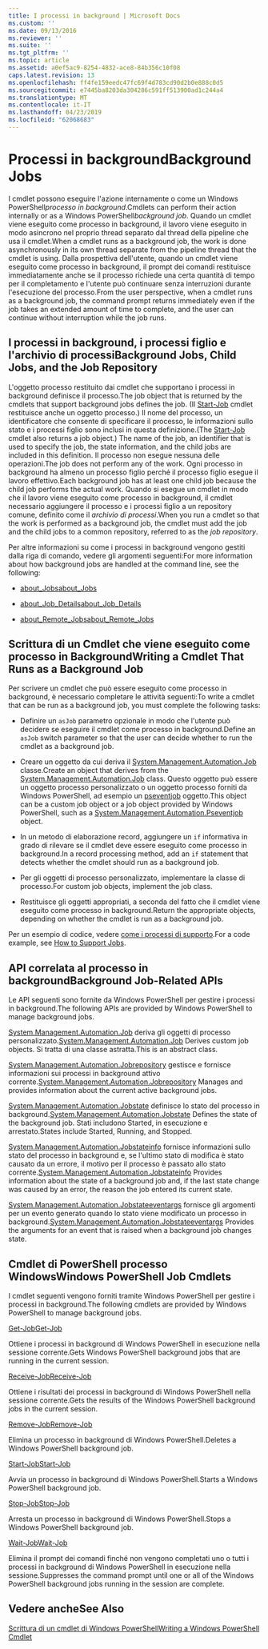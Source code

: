 ```yaml
---
title: I processi in background | Microsoft Docs
ms.custom: ''
ms.date: 09/13/2016
ms.reviewer: ''
ms.suite: ''
ms.tgt_pltfrm: ''
ms.topic: article
ms.assetid: a0ef5ac9-8254-4832-ace8-84b356c10f08
caps.latest.revision: 13
ms.openlocfilehash: ff4fe159eedc47fc69f4d783cd90d2b0e888c0d5
ms.sourcegitcommit: e7445ba8203da304286c591ff513900ad1c244a4
ms.translationtype: MT
ms.contentlocale: it-IT
ms.lasthandoff: 04/23/2019
ms.locfileid: "62068683"
---
```

# <a name="background-jobs"></a><span data-ttu-id="fa2f4-102">Processi in background</span><span class="sxs-lookup"><span data-stu-id="fa2f4-102">Background Jobs</span></span>

<span data-ttu-id="fa2f4-103">I cmdlet possono eseguire l'azione internamente o come un Windows PowerShell*processo in background*.</span><span class="sxs-lookup"><span data-stu-id="fa2f4-103">Cmdlets can perform their action internally or as a Windows PowerShell*background job*.</span></span> <span data-ttu-id="fa2f4-104">Quando un cmdlet viene eseguito come processo in background, il lavoro viene eseguito in modo asincrono nel proprio thread separato dal thread della pipeline che usa il cmdlet.</span><span class="sxs-lookup"><span data-stu-id="fa2f4-104">When a cmdlet runs as a background job, the work is done asynchronously in its own thread separate from the pipeline thread that the cmdlet is using.</span></span> <span data-ttu-id="fa2f4-105">Dalla prospettiva dell'utente, quando un cmdlet viene eseguito come processo in background, il prompt dei comandi restituisce immediatamente anche se il processo richiede una certa quantità di tempo per il completamento e l'utente può continuare senza interruzioni durante l'esecuzione del processo.</span><span class="sxs-lookup"><span data-stu-id="fa2f4-105">From the user perspective, when a cmdlet runs as a background job, the command prompt returns immediately even if the job takes an extended amount of time to complete, and the user can continue without interruption while the job runs.</span></span>

## <a name="background-jobs-child-jobs-and-the-job-repository"></a><span data-ttu-id="fa2f4-106">I processi in background, i processi figlio e l'archivio di processi</span><span class="sxs-lookup"><span data-stu-id="fa2f4-106">Background Jobs, Child Jobs, and the Job Repository</span></span>

<span data-ttu-id="fa2f4-107">L'oggetto processo restituito dai cmdlet che supportano i processi in background definisce il processo.</span><span class="sxs-lookup"><span data-stu-id="fa2f4-107">The job object that is returned by the cmdlets that support background jobs defines the job.</span></span> <span data-ttu-id="fa2f4-108">(Il [Start-Job](/powershell/module/Microsoft.PowerShell.Core/Start-Job) cmdlet restituisce anche un oggetto processo.) Il nome del processo, un identificatore che consente di specificare il processo, le informazioni sullo stato e i processi figlio sono inclusi in questa definizione.</span><span class="sxs-lookup"><span data-stu-id="fa2f4-108">(The [Start-Job](/powershell/module/Microsoft.PowerShell.Core/Start-Job) cmdlet also returns a job object.) The name of the job, an identifier that is used to specify the job, the state information, and the child jobs are included in this definition.</span></span> <span data-ttu-id="fa2f4-109">Il processo non esegue nessuna delle operazioni.</span><span class="sxs-lookup"><span data-stu-id="fa2f4-109">The job does not perform any of the work.</span></span> <span data-ttu-id="fa2f4-110">Ogni processo in background ha almeno un processo figlio perché il processo figlio esegue il lavoro effettivo.</span><span class="sxs-lookup"><span data-stu-id="fa2f4-110">Each background job has at least one child job because the child job performs the actual work.</span></span> <span data-ttu-id="fa2f4-111">Quando si esegue un cmdlet in modo che il lavoro viene eseguito come processo in background, il cmdlet necessario aggiungere il processo e i processi figlio a un repository comune, definito come il *archivio di processi*.</span><span class="sxs-lookup"><span data-stu-id="fa2f4-111">When you run a cmdlet so that the work is performed as a background job, the cmdlet must add the job and the child jobs to a common repository, referred to as the *job repository*.</span></span>

<span data-ttu-id="fa2f4-112">Per altre informazioni su come i processi in background vengono gestiti dalla riga di comando, vedere gli argomenti seguenti:</span><span class="sxs-lookup"><span data-stu-id="fa2f4-112">For more information about how background jobs are handled at the command line, see the following:</span></span>

- [<span data-ttu-id="fa2f4-113">about_Jobs</span><span class="sxs-lookup"><span data-stu-id="fa2f4-113">about_Jobs</span></span>](/powershell/module/microsoft.powershell.core/about/about_jobs)

- [<span data-ttu-id="fa2f4-114">about_Job_Details</span><span class="sxs-lookup"><span data-stu-id="fa2f4-114">about_Job_Details</span></span>](/powershell/module/microsoft.powershell.core/about/about_job_details)

- [<span data-ttu-id="fa2f4-115">about_Remote_Jobs</span><span class="sxs-lookup"><span data-stu-id="fa2f4-115">about_Remote_Jobs</span></span>](/powershell/module/microsoft.powershell.core/about/about_remote_jobs)

## <a name="writing-a-cmdlet-that-runs-as-a-background-job"></a><span data-ttu-id="fa2f4-116">Scrittura di un Cmdlet che viene eseguito come processo in Background</span><span class="sxs-lookup"><span data-stu-id="fa2f4-116">Writing a Cmdlet That Runs as a Background Job</span></span>

<span data-ttu-id="fa2f4-117">Per scrivere un cmdlet che può essere eseguito come processo in background, è necessario completare le attività seguenti:</span><span class="sxs-lookup"><span data-stu-id="fa2f4-117">To write a cmdlet that can be run as a background job, you must complete the following tasks:</span></span>

- <span data-ttu-id="fa2f4-118">Definire un `asJob` parametro opzionale in modo che l'utente può decidere se eseguire il cmdlet come processo in background.</span><span class="sxs-lookup"><span data-stu-id="fa2f4-118">Define an `asJob` switch parameter so that the user can decide whether to run the cmdlet as a background job.</span></span>

- <span data-ttu-id="fa2f4-119">Creare un oggetto da cui deriva il [System.Management.Automation.Job](/dotnet/api/System.Management.Automation.Job) classe.</span><span class="sxs-lookup"><span data-stu-id="fa2f4-119">Create an object that derives from the [System.Management.Automation.Job](/dotnet/api/System.Management.Automation.Job) class.</span></span> <span data-ttu-id="fa2f4-120">Questo oggetto può essere un oggetto processo personalizzato o un oggetto processo forniti da Windows PowerShell, ad esempio un [pseventjob](/dotnet/api/System.Management.Automation.PSEventJob) oggetto.</span><span class="sxs-lookup"><span data-stu-id="fa2f4-120">This object can be a custom job object or a job object provided by Windows PowerShell, such as a [System.Management.Automation.Pseventjob](/dotnet/api/System.Management.Automation.PSEventJob) object.</span></span>

- <span data-ttu-id="fa2f4-121">In un metodo di elaborazione record, aggiungere un `if` informativa in grado di rilevare se il cmdlet deve essere eseguito come processo in background.</span><span class="sxs-lookup"><span data-stu-id="fa2f4-121">In a record processing method, add an `if` statement that detects whether the cmdlet should run as a background job.</span></span>

- <span data-ttu-id="fa2f4-122">Per gli oggetti di processo personalizzato, implementare la classe di processo.</span><span class="sxs-lookup"><span data-stu-id="fa2f4-122">For custom job objects, implement the job class.</span></span>

- <span data-ttu-id="fa2f4-123">Restituisce gli oggetti appropriati, a seconda del fatto che il cmdlet viene eseguito come processo in background.</span><span class="sxs-lookup"><span data-stu-id="fa2f4-123">Return the appropriate objects, depending on whether the cmdlet is run as a background job.</span></span>

<span data-ttu-id="fa2f4-124">Per un esempio di codice, vedere [come i processi di supporto](./how-to-support-jobs.md).</span><span class="sxs-lookup"><span data-stu-id="fa2f4-124">For a code example, see [How to Support Jobs](./how-to-support-jobs.md).</span></span>

## <a name="background-job-related-apis"></a><span data-ttu-id="fa2f4-125">API correlata al processo in background</span><span class="sxs-lookup"><span data-stu-id="fa2f4-125">Background Job-Related APIs</span></span>

<span data-ttu-id="fa2f4-126">Le API seguenti sono fornite da Windows PowerShell per gestire i processi in background.</span><span class="sxs-lookup"><span data-stu-id="fa2f4-126">The following APIs are provided by Windows PowerShell to manage background jobs.</span></span>

<span data-ttu-id="fa2f4-127">[System.Management.Automation.Job](/dotnet/api/System.Management.Automation.Job) deriva gli oggetti di processo personalizzato.</span><span class="sxs-lookup"><span data-stu-id="fa2f4-127">[System.Management.Automation.Job](/dotnet/api/System.Management.Automation.Job) Derives custom job objects.</span></span> <span data-ttu-id="fa2f4-128">Si tratta di una classe astratta.</span><span class="sxs-lookup"><span data-stu-id="fa2f4-128">This is an abstract class.</span></span>

<span data-ttu-id="fa2f4-129">[System.Management.Automation.Jobrepository](/dotnet/api/System.Management.Automation.JobRepository) gestisce e fornisce informazioni sui processi in background attivo corrente.</span><span class="sxs-lookup"><span data-stu-id="fa2f4-129">[System.Management.Automation.Jobrepository](/dotnet/api/System.Management.Automation.JobRepository) Manages and provides information about the current active background jobs.</span></span>

<span data-ttu-id="fa2f4-130">[System.Management.Automation.Jobstate](/dotnet/api/System.Management.Automation.JobState) definisce lo stato del processo in background.</span><span class="sxs-lookup"><span data-stu-id="fa2f4-130">[System.Management.Automation.Jobstate](/dotnet/api/System.Management.Automation.JobState) Defines the state of the background job.</span></span> <span data-ttu-id="fa2f4-131">Stati includono Started, in esecuzione e arrestato.</span><span class="sxs-lookup"><span data-stu-id="fa2f4-131">States include Started, Running, and Stopped.</span></span>

<span data-ttu-id="fa2f4-132">[System.Management.Automation.Jobstateinfo](/dotnet/api/System.Management.Automation.JobStateInfo) fornisce informazioni sullo stato del processo in background e, se l'ultimo stato di modifica è stato causato da un errore, il motivo per il processo è passato allo stato corrente.</span><span class="sxs-lookup"><span data-stu-id="fa2f4-132">[System.Management.Automation.Jobstateinfo](/dotnet/api/System.Management.Automation.JobStateInfo) Provides information about the state of a background job and, if the last state change was caused by an error, the reason the job entered its current state.</span></span>

<span data-ttu-id="fa2f4-133">[System.Management.Automation.Jobstateeventargs](/dotnet/api/System.Management.Automation.JobStateEventArgs) fornisce gli argomenti per un evento generato quando lo stato viene modificato un processo in background.</span><span class="sxs-lookup"><span data-stu-id="fa2f4-133">[System.Management.Automation.Jobstateeventargs](/dotnet/api/System.Management.Automation.JobStateEventArgs) Provides the arguments for an event that is raised when a background job changes state.</span></span>

## <a name="windows-powershell-job-cmdlets"></a><span data-ttu-id="fa2f4-134">Cmdlet di PowerShell processo Windows</span><span class="sxs-lookup"><span data-stu-id="fa2f4-134">Windows PowerShell Job Cmdlets</span></span>

<span data-ttu-id="fa2f4-135">I cmdlet seguenti vengono forniti tramite Windows PowerShell per gestire i processi in background.</span><span class="sxs-lookup"><span data-stu-id="fa2f4-135">The following cmdlets are provided by Windows PowerShell to manage background jobs.</span></span>

[<span data-ttu-id="fa2f4-136">Get-Job</span><span class="sxs-lookup"><span data-stu-id="fa2f4-136">Get-Job</span></span>](/powershell/module/Microsoft.PowerShell.Core/Get-Job)

<span data-ttu-id="fa2f4-137">Ottiene i processi in background di Windows PowerShell in esecuzione nella sessione corrente.</span><span class="sxs-lookup"><span data-stu-id="fa2f4-137">Gets Windows PowerShell background jobs that are running in the current session.</span></span>

[<span data-ttu-id="fa2f4-138">Receive-Job</span><span class="sxs-lookup"><span data-stu-id="fa2f4-138">Receive-Job</span></span>](/powershell/module/Microsoft.PowerShell.Core/Receive-Job)

<span data-ttu-id="fa2f4-139">Ottiene i risultati dei processi in background di Windows PowerShell nella sessione corrente.</span><span class="sxs-lookup"><span data-stu-id="fa2f4-139">Gets the results of the Windows PowerShell background jobs in the current session.</span></span>

[<span data-ttu-id="fa2f4-140">Remove-Job</span><span class="sxs-lookup"><span data-stu-id="fa2f4-140">Remove-Job</span></span>](/powershell/module/Microsoft.PowerShell.Core/Remove-Job)

<span data-ttu-id="fa2f4-141">Elimina un processo in background di Windows PowerShell.</span><span class="sxs-lookup"><span data-stu-id="fa2f4-141">Deletes a Windows PowerShell background job.</span></span>

[<span data-ttu-id="fa2f4-142">Start-Job</span><span class="sxs-lookup"><span data-stu-id="fa2f4-142">Start-Job</span></span>](/powershell/module/Microsoft.PowerShell.Core/Start-Job)

<span data-ttu-id="fa2f4-143">Avvia un processo in background di Windows PowerShell.</span><span class="sxs-lookup"><span data-stu-id="fa2f4-143">Starts a Windows PowerShell background job.</span></span>

[<span data-ttu-id="fa2f4-144">Stop-Job</span><span class="sxs-lookup"><span data-stu-id="fa2f4-144">Stop-Job</span></span>](/powershell/module/Microsoft.PowerShell.Core/Stop-Job)

<span data-ttu-id="fa2f4-145">Arresta un processo in background di Windows PowerShell.</span><span class="sxs-lookup"><span data-stu-id="fa2f4-145">Stops a Windows PowerShell background job.</span></span>

[<span data-ttu-id="fa2f4-146">Wait-Job</span><span class="sxs-lookup"><span data-stu-id="fa2f4-146">Wait-Job</span></span>](/powershell/module/Microsoft.PowerShell.Core/Wait-Job)

<span data-ttu-id="fa2f4-147">Elimina il prompt dei comandi finché non vengono completati uno o tutti i processi in background di Windows PowerShell in esecuzione nella sessione.</span><span class="sxs-lookup"><span data-stu-id="fa2f4-147">Suppresses the command prompt until one or all of the Windows PowerShell background jobs running in the session are complete.</span></span>

## <a name="see-also"></a><span data-ttu-id="fa2f4-148">Vedere anche</span><span class="sxs-lookup"><span data-stu-id="fa2f4-148">See Also</span></span>

[<span data-ttu-id="fa2f4-149">Scrittura di un cmdlet di Windows PowerShell</span><span class="sxs-lookup"><span data-stu-id="fa2f4-149">Writing a Windows PowerShell Cmdlet</span></span>](./writing-a-windows-powershell-cmdlet.md)
